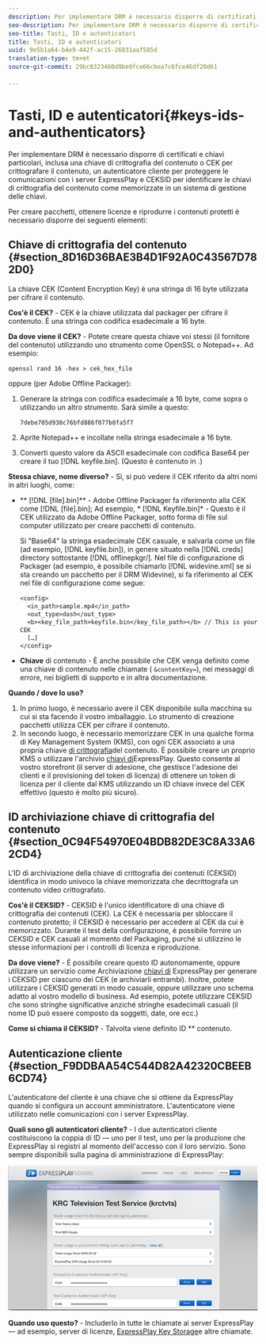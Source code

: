 ```yaml
---
description: Per implementare DRM è necessario disporre di certificati e chiavi particolari, inclusa una chiave di crittografia del contenuto o CEK per crittografare il contenuto, un autenticatore cliente per proteggere le comunicazioni con i server ExpressPlay e CEKSID per identificare le chiavi di crittografia del contenuto come memorizzate in un sistema di gestione delle chiavi.
seo-description: Per implementare DRM è necessario disporre di certificati e chiavi particolari, inclusa una chiave di crittografia del contenuto o CEK per crittografare il contenuto, un autenticatore cliente per proteggere le comunicazioni con i server ExpressPlay e CEKSID per identificare le chiavi di crittografia del contenuto come memorizzate in un sistema di gestione delle chiavi.
seo-title: Tasti, ID e autenticatori
title: Tasti, ID e autenticatori
uuid: 9e5b1a64-b4e9-442f-ac15-26831aaf585d
translation-type: tm+mt
source-git-commit: 29bc8323460d9be0fce66cbea7c6fce46df20d61

---
```



# Tasti, ID e autenticatori{#keys-ids-and-authenticators}

Per implementare DRM è necessario disporre di certificati e chiavi particolari, inclusa una chiave di crittografia del contenuto o CEK per crittografare il contenuto, un autenticatore cliente per proteggere le comunicazioni con i server ExpressPlay e CEKSID per identificare le chiavi di crittografia del contenuto come memorizzate in un sistema di gestione delle chiavi.

Per creare pacchetti, ottenere licenze e riprodurre i contenuti protetti è necessario disporre dei seguenti elementi:

## Chiave di crittografia del contenuto {#section_8D16D36BAE3B4D1F92A0C43567D782D0}

La chiave CEK (Content Encryption Key) è una stringa di 16 byte utilizzata per cifrare il contenuto.

**Cos&#39;è il CEK?** - CEK è la chiave utilizzata dal packager per cifrare il contenuto. È una stringa con codifica esadecimale a 16 byte.

**Da dove viene il CEK?** - Potete creare questa chiave voi stessi (il fornitore del contenuto) utilizzando uno strumento come OpenSSL o Notepad++. Ad esempio:

```
openssl rand 16 -hex > cek_hex_file
```

oppure (per Adobe Offline Packager):

1. Generare la stringa con codifica esadecimale a 16 byte, come sopra o utilizzando un altro strumento. Sarà simile a questo:

   ```
   7debe705d938c76bfd886f077b8fa5f7
   ```

1. Aprite Notepad++ e incollate nella stringa esadecimale a 16 byte.
1. Converti questo valore da ASCII esadecimale con codifica Base64 per creare il tuo [!DNL keyfile.bin]. (Questo è contenuto in [](../../multi-drm-workflows/quick-start/package-your-content.md).)

**Stessa chiave, nome diverso?** - Sì, si può vedere il CEK riferito da altri nomi in altri luoghi, come:

* ** [!DNL [file].bin]** - Adobe Offline Packager fa riferimento alla CEK come [!DNL [file].bin]; Ad esempio, * [!DNL Keyfile.bin]* - Questo è il CEK utilizzato da Adobe Offline Packager, sotto forma di file sul computer utilizzato per creare pacchetti di contenuto.

   Si &quot;Base64&quot; la stringa esadecimale CEK casuale, e salvarla come un file (ad esempio, [!DNL keyfile.bin]), in genere situato nella [!DNL creds] directory sottostante [!DNL offlinepkgr/]. Nel file di configurazione di Packager (ad esempio, è possibile chiamarlo [!DNL widevine.xml] se si sta creando un pacchetto per il DRM Widevine), si fa riferimento al CEK nel file di configurazione come segue:

   ```
   <config>  
     <in_path>sample.mp4</in_path>  
     <out_type>dash</out_type>
     <b><key_file_path>keyfile.bin</key_file_path></b> // This is your CEK  
     […] 
   </config> 
   ```

* **Chiave** di contenuto - È anche possibile che CEK venga definito come una chiave di contenuto nelle chiamate ( `&contentKey=`), nei messaggi di errore, nei biglietti di supporto e in altra documentazione.

**Quando / dove lo uso?**

1. In primo luogo, è necessario avere il CEK disponibile sulla macchina su cui si sta facendo il vostro imballaggio. Lo strumento di creazione pacchetti utilizza CEK per cifrare il contenuto.
1. In secondo luogo, è necessario memorizzare CEK in una qualche forma di Key Management System (KMS), con ogni CEK associato a una propria chiave [di crittografia](../../multi-drm-workflows/glossary/glossary-cek.md)del contenuto. È possibile creare un proprio KMS o utilizzare l&#39;archivio [chiavi di](https://www.expressplay.com/developer/key-storage/)ExpressPlay. Questo consente al vostro storefront (il server di adesione, che gestisce l&#39;adesione dei clienti e il provisioning del token di licenza) di ottenere un token di licenza per il cliente dal KMS utilizzando un ID chiave invece del CEK effettivo (questo è molto più sicuro).

## ID archiviazione chiave di crittografia del contenuto {#section_0C94F54970E04BDB82DE3C8A33A62CD4}

L&#39;ID di archiviazione della chiave di crittografia dei contenuti (CEKSID) identifica in modo univoco la chiave memorizzata che decrittografa un contenuto video crittografato.

**Cos&#39;è il CEKSID?** - CEKSID è l&#39;unico identificatore di una chiave di crittografia dei contenuti (CEK). La CEK è necessaria per sbloccare il contenuto protetto; il CEKSID è necessario per accedere al CEK da cui è memorizzato. Durante il test della configurazione, è possibile fornire un CEKSID e CEK casuali al momento del Packaging, purché si utilizzino le stesse informazioni per i controlli di licenza e riproduzione.

**Da dove viene?** - È possibile creare questo ID autonomamente, oppure utilizzare un servizio come Archiviazione [chiavi di](https://www.expressplay.com/developer/key-storage/) ExpressPlay per generare i CEKSID per ciascuno dei CEK (e archiviarli entrambi). Inoltre, potete utilizzare i CEKSID generati in modo casuale, oppure utilizzare uno schema adatto al vostro modello di business. Ad esempio, potete utilizzare CEKSID che sono stringhe significative anziché stringhe esadecimali casuali (il nome ID può essere composto da soggetti, date, ore ecc.)

**Come si chiama il CEKSID?** - Talvolta viene definito ID ** contenuto.

## Autenticazione cliente {#section_F9DDBAA54C544D82A42320CBEEB6CD74}

L&#39;autenticatore del cliente è una chiave che si ottiene da ExpressPlay quando si configura un account amministratore. L&#39;autenticatore viene utilizzato nelle comunicazioni con i server ExpressPlay.

**Quali sono gli autenticatori cliente?** - I due autenticatori cliente costituiscono la coppia di ID — uno per il test, uno per la produzione che ExpressPlay si registri al momento dell&#39;accesso con il loro servizio. Sono sempre disponibili sulla pagina di amministrazione di ExpressPlay:
<!--<a id="fig_c5h_xdl_wv"></a>-->

![](assets/expressplay_admin_dashboard-web.png)

**Quando uso questo?** - Includerlo in tutte le chiamate ai server ExpressPlay — ad esempio, server di licenze, [ExpressPlay Key Storage](https://www.expressplay.com/developer/key-storage/)e altre chiamate.
